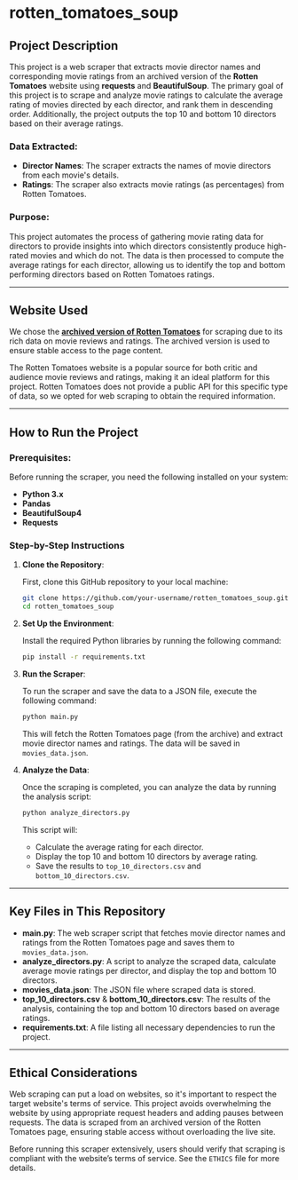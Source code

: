 # rotten_tomatoes_soup
## Project Description

This project is a web scraper that extracts movie director names and corresponding movie ratings from an archived version of the **Rotten Tomatoes** website using **requests** and **BeautifulSoup**. The primary goal of this project is to scrape and analyze movie ratings to calculate the average rating of movies directed by each director, and rank them in descending order. Additionally, the project outputs the top 10 and bottom 10 directors based on their average ratings.

### Data Extracted:
- **Director Names**: The scraper extracts the names of movie directors from each movie's details.
- **Ratings**: The scraper also extracts movie ratings (as percentages) from Rotten Tomatoes.

### Purpose:
This project automates the process of gathering movie rating data for directors to provide insights into which directors consistently produce high-rated movies and which do not. The data is then processed to compute the average ratings for each director, allowing us to identify the top and bottom performing directors based on Rotten Tomatoes ratings.

---

## Website Used

We chose the **[archived version of Rotten Tomatoes](https://web.archive.org/web/20240916202321/https://editorial.rottentomatoes.com/guide/best-netflix-movies-to-watch-right-now/)** for scraping due to its rich data on movie reviews and ratings. The archived version is used to ensure stable access to the page content.

The Rotten Tomatoes website is a popular source for both critic and audience movie reviews and ratings, making it an ideal platform for this project. Rotten Tomatoes does not provide a public API for this specific type of data, so we opted for web scraping to obtain the required information.

---

## How to Run the Project

### Prerequisites:

Before running the scraper, you need the following installed on your system:
- **Python 3.x**
- **Pandas**
- **BeautifulSoup4**
- **Requests**

### Step-by-Step Instructions

1. **Clone the Repository**:

   First, clone this GitHub repository to your local machine:
   ```bash
   git clone https://github.com/your-username/rotten_tomatoes_soup.git
   cd rotten_tomatoes_soup
   ```

2. **Set Up the Environment**:

   Install the required Python libraries by running the following command:
   ```bash
   pip install -r requirements.txt
   ```

3. **Run the Scraper**:

   To run the scraper and save the data to a JSON file, execute the following command:
   ```bash
   python main.py
   ```

   This will fetch the Rotten Tomatoes page (from the archive) and extract movie director names and ratings. The data will be saved in `movies_data.json`.

4. **Analyze the Data**:

   Once the scraping is completed, you can analyze the data by running the analysis script:
   ```bash
   python analyze_directors.py
   ```

   This script will:
   - Calculate the average rating for each director.
   - Display the top 10 and bottom 10 directors by average rating.
   - Save the results to `top_10_directors.csv` and `bottom_10_directors.csv`.

---

## Key Files in This Repository

- **main.py**: The web scraper script that fetches movie director names and ratings from the Rotten Tomatoes page and saves them to `movies_data.json`.
- **analyze_directors.py**: A script to analyze the scraped data, calculate average movie ratings per director, and display the top and bottom 10 directors.
- **movies_data.json**: The JSON file where scraped data is stored.
- **top_10_directors.csv** & **bottom_10_directors.csv**: The results of the analysis, containing the top and bottom 10 directors based on average ratings.
- **requirements.txt**: A file listing all necessary dependencies to run the project.

---

## Ethical Considerations

Web scraping can put a load on websites, so it's important to respect the target website's terms of service. This project avoids overwhelming the website by using appropriate request headers and adding pauses between requests. The data is scraped from an archived version of the Rotten Tomatoes page, ensuring stable access without overloading the live site.

Before running this scraper extensively, users should verify that scraping is compliant with the website’s terms of service.
See the `ETHICS` file for more details.
